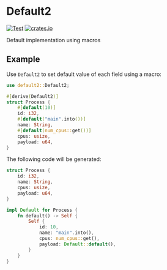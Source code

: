 # Default2

[![Test](https://github.com/yaa110/default2/actions/workflows/build.yml/badge.svg)](https://github.com/yaa110/default2/actions/workflows/build.yml) [![crates.io](https://img.shields.io/crates/v/default2.svg)](https://crates.io/crates/default2)

Default implementation using macros

## Example

Use `Default2` to set default value of each field using a macro:

```rust
use default2::Default2;

#[derive(Default2)]
struct Process {
    #[default(10)]
    id: i32,
    #[default("main".into())]
    name: String,
    #[default(num_cpus::get())]
    cpus: usize,
    payload: u64,
}
```

The following code will be generated:

```rust
struct Process {
    id: i32,
    name: String,
    cpus: usize,
    payload: u64,
}

impl Default for Process {
    fn default() -> Self {
        Self {
            id: 10,
            name: "main".into(),
            cpus: num_cpus::get(),
            payload: Default::default(),
        }
    }
}
```
